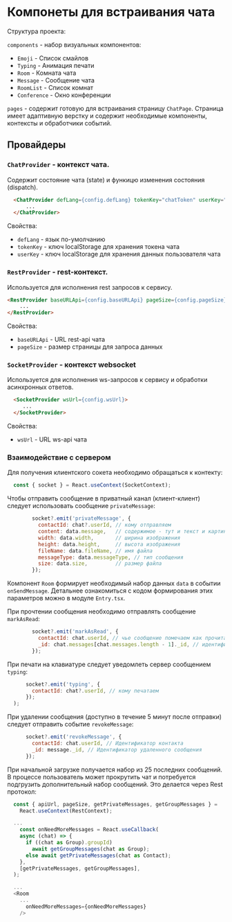  # Компонеты для встраивания чата

Структура проекта:

`components` - набор визуальных компонентов:
  * `Emoji` - Список смайлов
  * `Typing` - Анимация печати
  * `Room` - Комната чата
  * `Message` - Сообщение чата
  * `RoomList` - Список комнат
  * `Conference` - Окно конференции
  
`pages` - содержит готовую для встраивания страницу `ChatPage`. Страница имеет адаптивную верстку и содержит необходимые компоненты, контексты и обработчики событий.

## Провайдеры

### `ChatProvider` - контекст чата. 
Содержит состояние чата (state) и функицю изменения состояния (dispatch).
  ```HTML
    <ChatProvider defLang={config.defLang} tokenKey="chatToken" userKey="chatUser">
        ...
    </ChatProvider>
  ```

Свойства:
 * `defLang` - язык по-умолчанию
 * `tokenKey` - ключ localStorage для хранения токена чата
 * `userKey` - ключ localStorage для хранения данных пользователя чата

###  `RestProvider` - rest-контекст. 
Используется для исполнения rest запросов к сервису.

  ```HTML
  <RestProvider baseURLApi={config.baseURLApi} pageSize={config.pageSize}>
      ...
  </RestProvider>
  ```
Свойства:
  * `baseURLApi` - URL rest-api чата
  * `pageSize` - размер страницы для запроса данных

### `SocketProvider` - контекст websocket
Используется для исполнения ws-запросов к сервису и обработки асинхронных ответов.

```HTML
  <SocketProvider wsUrl={config.wsUrl}>
     ...
  </SocketProvider>
```
Свойства:
  * `wsUrl` - URL ws-api чата

### Взаимодействие с сервером

Для получения клиентского сокета необходимо обращаться к контекту:
```javascript
  const { socket } = React.useContext(SocketContext);
```

Чтобы отправить сообщение в приватный канал (клиент-клиент) следует использовать сообщение `privateMessage`:
```javascript
        socket?.emit('privateMessage', {
          contactId: chat?.userId, // кому отправляем
          content: data.message,   // содержимое - тут и текст и картинки и файлы
          width: data.width,       // ширина изображения
          height: data.height,     // высота изображения
          fileName: data.fileName, // имя файла
          messageType: data.messageType, // тип сообщения
          size: data.size,         // размер файла
        });
```

Компонент `Room` формирует необходимый набор данных `data` в событии `onSendMessage`. Детальнее ознакомиться с кодом формирования этих параметров можно в модуле `Entry.tsx`.

При прочтении сообщения необходимо отправлять сообщение `markAsRead`:
```javascript
        socket?.emit('markAsRead', {
          contactId: chat.userId, // чье сообщение помечаем как прочитанное
          _id: chat.messages[chat.messages.length - 1]._id, // идентификатор последнего прочитанного сообщения (все до него включительно будут отмечены прочитанными)
        });
```

При печати на клавиатуре следует уведомлеть сервер сообщением `typing`:
```javascript
      socket?.emit('typing', {
        contactId: chat?.userId, // кому печатаем
      });
  );
```
При удалении сообщения (доступно в течение 5 минут после отправки) следует отправить событие `revokeMessage`:
```javascript
      socket?.emit('revokeMessage', {
        contactId: chat.userId, // Идентификатор контакта
        _id: message._id, // Идентификатор удаленного сообщения
      });
```

При начальной загрузке получается набор из 25 последних сообщений. В процессе пользователь может прокрутить чат и потребуется подгрузить дополнительный набор сообщений. Это делается через Rest протокол:
```javascript
  const { apiUrl, pageSize, getPrivateMessages, getGroupMessages } =
    React.useContext(RestContext);

  ...
    const onNeedMoreMessages = React.useCallback(
    async (chat) => {
      if ((chat as Group).groupId)
        await getGroupMessages(chat as Group);
      else await getPrivateMessages(chat as Contact);
    },
    [getPrivateMessages, getGroupMessages],
  );

  ...
  <Room
    ...
      onNeedMoreMessages={onNeedMoreMessages}
    />
```